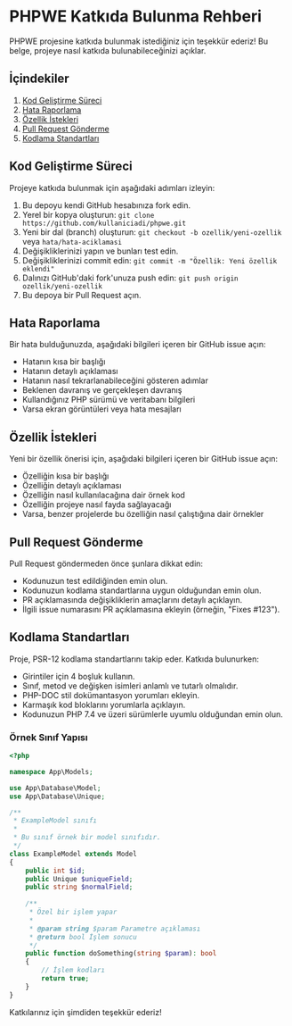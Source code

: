 # PHPWE Katkıda Bulunma Rehberi

PHPWE projesine katkıda bulunmak istediğiniz için teşekkür ederiz! Bu belge, projeye nasıl katkıda bulunabileceğinizi açıklar.

## İçindekiler

1. [Kod Geliştirme Süreci](#kod-geliştirme-süreci)
2. [Hata Raporlama](#hata-raporlama)
3. [Özellik İstekleri](#özellik-istekleri)
4. [Pull Request Gönderme](#pull-request-gönderme)
5. [Kodlama Standartları](#kodlama-standartları)

## Kod Geliştirme Süreci

Projeye katkıda bulunmak için aşağıdaki adımları izleyin:

1. Bu depoyu kendi GitHub hesabınıza fork edin.
2. Yerel bir kopya oluşturun: `git clone https://github.com/kullaniciadi/phpwe.git`
3. Yeni bir dal (branch) oluşturun: `git checkout -b ozellik/yeni-ozellik` veya `hata/hata-aciklamasi`
4. Değişikliklerinizi yapın ve bunları test edin.
5. Değişikliklerinizi commit edin: `git commit -m "Özellik: Yeni özellik eklendi"`
6. Dalınızı GitHub'daki fork'unuza push edin: `git push origin ozellik/yeni-ozellik`
7. Bu depoya bir Pull Request açın.

## Hata Raporlama

Bir hata bulduğunuzda, aşağıdaki bilgileri içeren bir GitHub issue açın:

- Hatanın kısa bir başlığı
- Hatanın detaylı açıklaması
- Hatanın nasıl tekrarlanabileceğini gösteren adımlar
- Beklenen davranış ve gerçekleşen davranış
- Kullandığınız PHP sürümü ve veritabanı bilgileri
- Varsa ekran görüntüleri veya hata mesajları

## Özellik İstekleri

Yeni bir özellik önerisi için, aşağıdaki bilgileri içeren bir GitHub issue açın:

- Özelliğin kısa bir başlığı
- Özelliğin detaylı açıklaması
- Özelliğin nasıl kullanılacağına dair örnek kod
- Özelliğin projeye nasıl fayda sağlayacağı
- Varsa, benzer projelerde bu özelliğin nasıl çalıştığına dair örnekler

## Pull Request Gönderme

Pull Request göndermeden önce şunlara dikkat edin:

- Kodunuzun test edildiğinden emin olun.
- Kodunuzun kodlama standartlarına uygun olduğundan emin olun.
- PR açıklamasında değişikliklerin amaçlarını detaylı açıklayın.
- İlgili issue numarasını PR açıklamasına ekleyin (örneğin, "Fixes #123").

## Kodlama Standartları

Proje, PSR-12 kodlama standartlarını takip eder. Katkıda bulunurken:

- Girintiler için 4 boşluk kullanın.
- Sınıf, metod ve değişken isimleri anlamlı ve tutarlı olmalıdır.
- PHP-DOC stil dokümantasyon yorumları ekleyin.
- Karmaşık kod bloklarını yorumlarla açıklayın.
- Kodunuzun PHP 7.4 ve üzeri sürümlerle uyumlu olduğundan emin olun.

### Örnek Sınıf Yapısı

```php
<?php

namespace App\Models;

use App\Database\Model;
use App\Database\Unique;

/**
 * ExampleModel sınıfı
 * 
 * Bu sınıf örnek bir model sınıfıdır.
 */
class ExampleModel extends Model
{
    public int $id;
    public Unique $uniqueField;
    public string $normalField;
    
    /**
     * Özel bir işlem yapar
     * 
     * @param string $param Parametre açıklaması
     * @return bool İşlem sonucu
     */
    public function doSomething(string $param): bool
    {
        // İşlem kodları
        return true;
    }
}
```

Katkılarınız için şimdiden teşekkür ederiz! 